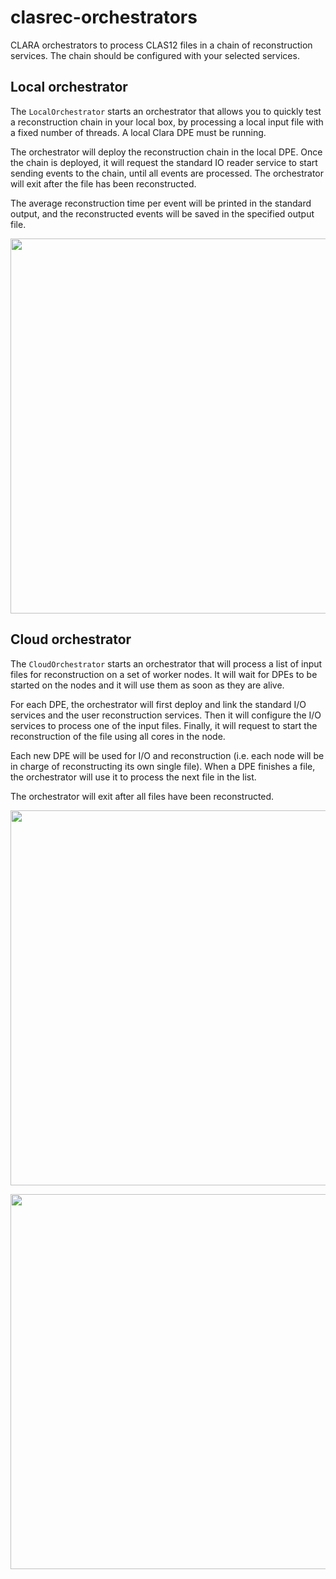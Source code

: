 # clasrec-orchestrators

CLARA orchestrators to process CLAS12 files in a chain of reconstruction
services. The chain should be configured with your selected services.

## Local orchestrator

The `LocalOrchestrator` starts an orchestrator that allows you to quickly test
a reconstruction chain in your local box, by processing a local input file
with a fixed number of threads. A local Clara DPE must be running.

The orchestrator will deploy the reconstruction chain in the local DPE.
Once the chain is deployed, it will request the standard IO reader service
to start sending events to the chain, until all events are processed.
The orchestrator will exit after the file has been reconstructed.

The average reconstruction time per event will be printed in the standard
output, and the reconstructed events will be saved in the specified output
file.

<a href="https://asciinema.org/a/36325" target="_blank"><img src="https://asciinema.org/a/36325.png" width="600"/></a>

## Cloud orchestrator

The `CloudOrchestrator` starts an orchestrator that will process a list
of input files for reconstruction on a set of worker nodes. It will wait for
DPEs to be started on the nodes and it will use them as soon as they are
alive.

For each DPE, the orchestrator will first deploy and link the standard I/O
services and the user reconstruction services. Then it will configure the I/O
services to process one of the input files. Finally, it will request to start
the reconstruction of the file using all cores in the node.

Each new DPE will be used for I/O and reconstruction (i.e. each node will be
in charge of reconstructing its own single file). When a DPE finishes a file,
the orchestrator will use it to process the next file in the list.

The orchestrator will exit after all files have been reconstructed.

<a href="https://asciinema.org/a/36154" target="_blank"><img src="https://asciinema.org/a/36154.png" width="600"/></a>

<img src="http://i.imgur.com/n3HYCPd.png" width="600"/>
